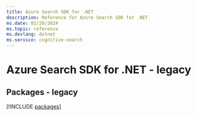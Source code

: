 ```yaml
---
title: Azure Search SDK for .NET
description: Reference for Azure Search SDK for .NET
ms.date: 02/28/2024
ms.topic: reference
ms.devlang: dotnet
ms.service: cognitive-search
---
```

# Azure Search SDK for .NET - legacy
## Packages - legacy
[!INCLUDE [packages](search-index.md)]